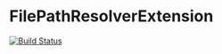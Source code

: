 FilePathResolverExtension
==================

[![Build Status](https://travis-ci.org/phpactor/file-path-resolver-extension.svg?branch=master)](https://travis-ci.org/phpactor/file-path-resolver-extension)
